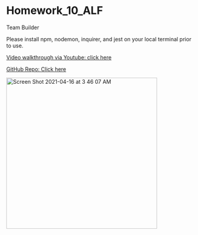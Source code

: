 # Homework_10_ALF
Team Builder


Please install npm, nodemon, inquirer, and jest on your local terminal prior to use.



[Video walkthrough via Youtube: click here](https://youtu.be/m0musWL9hjI)


[GitHub Repo: Click here](https://github.com/andrewfriedman20/Homework_10_ALF)

<img width="398" alt="Screen Shot 2021-04-16 at 3 46 07 AM" src="https://user-images.githubusercontent.com/77944651/114998187-4ff15180-9e66-11eb-9c91-b098478b843b.png">
